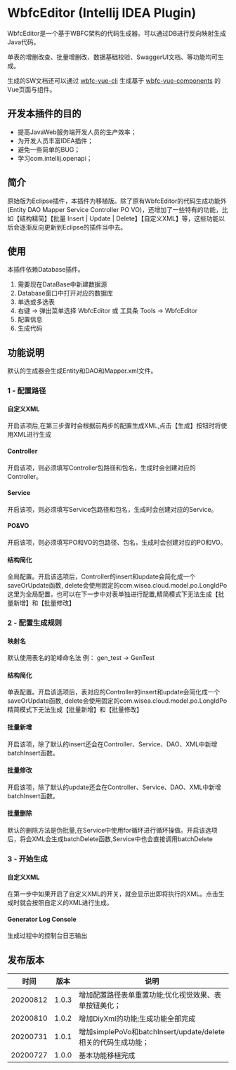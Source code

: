 # WbfcEditor (Intellij IDEA Plugin)

WbfcEditor是一个基于WBFC架构的代码生成器。可以通过DB进行反向映射生成Java代码。

单表的增删改查、批量增删改、数据基础校验、SwaggerUI文档、等功能均可生成。

生成的SW文档还可以通过 [wbfc-vue-cli](https://github.com/xudl33/wbfc-vue-cli) 生成基于 [wbfc-vue-components](https://github.com/xudl33/wbfc-vue-components) 的Vue页面与组件。

## 开发本插件的目的
+ 提高JavaWeb服务端开发人员的生产效率；
+ 为开发人员丰富IDEA插件；
+ 避免一些简单的BUG；
+ 学习com.intellij.openapi；

## 简介
原始版为Eclipse插件，本插件为移植版。除了原有WbfcEditor的代码生成功能外(Entity DAO Mapper Service Controller PO VO)，还增加了一些特有的功能，比如【结构精简】【批量 Insert | Update | Delete】【自定义XML】等，这些功能以后会逐渐反向更新到Eclipse的插件当中去。

## 使用
本插件依赖Database插件。
1. 需要现在DataBase中新建数据源
2. Database窗口中打开对应的数据库
3. 单选或多选表
4. 右键 -> 弹出菜单选择 WbfcEditor 或 工具条 Tools -> WbfcEditor
5. 配置信息
6. 生成代码

## 功能说明
默认的生成器会生成Entity和DAO和Mapper.xml文件。

### 1 - 配置路径
#### 自定义XML 
开启该项后,在第三步骤时会根据前两步的配置生成XML,点击【生成】按钮时将使用XML进行生成
#### Controller
开启该项，则必须填写Controller包路径和包名，生成时会创建对应的Controller。
#### Service
开启该项，则必须填写Service包路径和包名，生成时会创建对应的Service。
#### PO&VO
开启该项，则必须填写PO和VO的包路径、包名，生成时会创建对应的PO和VO。
#### 结构简化
全局配置。开启该选项后，Controller的insert和update会简化成一个saveOrUpdate函数, delete会使用固定的com.wisea.cloud.model.po.LongIdPo 
这里为全局配置，也可以在下一步中对表单独进行配置,精简模式下无法生成【批量新增】和【批量修改】

### 2 - 配置生成规则
#### 映射名
默认使用表名的驼峰命名法 例： gen_test -> GenTest
#### 结构简化
单表配置。开启该选项后，表对应的Controller的insert和update会简化成一个saveOrUpdate函数, delete会使用固定的com.wisea.cloud.model.po.LongIdPo 
精简模式下无法生成【批量新增】和【批量修改】
#### 批量新增
开启该项，除了默认的insert还会在Controller、Service、DAO、XML中新增batchInsert函数。

#### 批量修改
开启该项，除了默认的update还会在Controller、Service、DAO、XML中新增batchInsert函数。
#### 批量删除
默认的删除方法是伪批量,在Service中使用for循环进行循环操做。开启该选项后，将会XML会生成batchDelete函数,Service中也会直接调用batchDelete

### 3 - 开始生成
#### 自定义XML
在第一步中如果开启了自定义XML的开关，就会显示出即将执行的XML。点击生成时就会按照自定义的XML进行生成。
#### Generator Log Console
生成过程中的控制台日志输出

## 发布版本
时间|版本|说明
---|---|---
20200812|1.0.3|增加配置路径表单重置功能;优化视觉效果、表单按钮美化；
20200810|1.0.2|增加DiyXml的功能;生成功能全部完成
20200731|1.0.1|增加simplePoVo和batchInsert/update/delete相关的代码生成功能；
20200727|1.0.0|基本功能移植完成